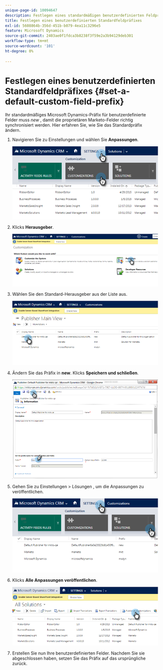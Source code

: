 ```yaml
---
unique-page-id: 10094647
description: Festlegen eines standardmäßigen benutzerdefinierten Feldpräfixes - Marketo Docs - Produktdokumentation
title: Festlegen eines benutzerdefinierten Standardfeldpräfixes
exl-id: 5608864b-356d-451b-b079-4ea11c3296e5
feature: Microsoft Dynamics
source-git-commit: 2403ae0f1fdca3b8238f3f59e2a3b94129deb301
workflow-type: tm+mt
source-wordcount: '101'
ht-degree: 0%

---
```


# Festlegen eines benutzerdefinierten Standardfeldpräfixes {#set-a-default-custom-field-prefix}

Ihr standardmäßiges Microsoft Dynamics-Präfix für benutzerdefinierte Felder muss _new_ , damit die proprietären Marketo-Felder richtig synchronisiert werden. Hier erfahren Sie, wie Sie das Standardpräfix ändern.

1. Navigieren Sie zu Einstellungen und wählen Sie **Anpassungen**.

   ![](assets/image2015-10-9-11-3a18-3a8.png)

1. Klicks **Herausgeber**.

   ![](assets/image2015-10-9-11-3a19-3a39.png)

1. Wählen Sie den Standard-Herausgeber aus der Liste aus.

   ![](assets/image2015-10-9-11-3a2-3a45.png)

1. Ändern Sie das Präfix in **new**. Klicks **Speichern und schließen**.

   ![](assets/image2015-10-9-11-3a9-3a17.png)

1. Gehen Sie zu Einstellungen > Lösungen , um die Anpassungen zu veröffentlichen.

   ![](assets/image2015-10-9-11-3a12-3a43.png)

1. Klicks **Alle Anpassungen veröffentlichen**.

   ![](assets/image2015-10-9-11-3a14-3a42.png)

1. Erstellen Sie nun Ihre benutzerdefinierten Felder. Nachdem Sie sie abgeschlossen haben, setzen Sie das Präfix auf das ursprüngliche zurück.
